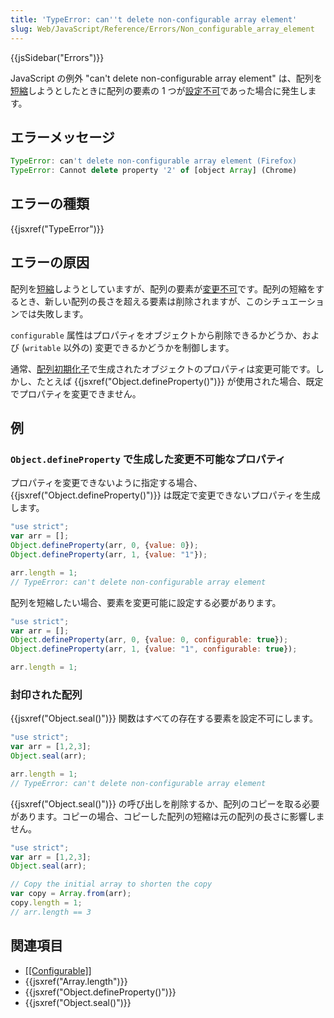 ```yaml
---
title: 'TypeError: can''t delete non-configurable array element'
slug: Web/JavaScript/Reference/Errors/Non_configurable_array_element
---
```

{{jsSidebar("Errors")}}

JavaScript の例外 "can't delete non-configurable array element" は、配列を[短縮](/ja/docs/Web/JavaScript/Reference/Global_Objects/Array/length#shortening_an_array)しようとしたときに配列の要素の 1 つが[設定不可](/ja/docs/Web/JavaScript/Data_structures#properties)であった場合に発生します。

## エラーメッセージ

```js
TypeError: can't delete non-configurable array element (Firefox)
TypeError: Cannot delete property '2' of [object Array] (Chrome)
```

## エラーの種類

{{jsxref("TypeError")}}

## エラーの原因

配列を[短縮](/ja/docs/Web/JavaScript/Reference/Global_Objects/Array/length#shortening_an_array)しようとしていますが、配列の要素が[変更不可](/ja/docs/Web/JavaScript/Data_structures#properties)です。配列の短縮をするとき、新しい配列の長さを超える要素は削除されますが、このシチュエーションでは失敗します。

`configurable` 属性はプロパティをオブジェクトから削除できるかどうか、および (`writable` 以外の) 変更できるかどうかを制御します。

通常、[配列初期化子](/ja/docs/Web/JavaScript/Reference/Global_Objects/Array#syntax)で生成されたオブジェクトのプロパティは変更可能です。しかし、たとえば {{jsxref("Object.defineProperty()")}} が使用された場合、既定でプロパティを変更できません。

## 例

### `Object.defineProperty` で生成した変更不可能なプロパティ

プロパティを変更できないように指定する場合、{{jsxref("Object.defineProperty()")}} は既定で変更できないプロパティを生成します。

```js example-bad
"use strict";
var arr = [];
Object.defineProperty(arr, 0, {value: 0});
Object.defineProperty(arr, 1, {value: "1"});

arr.length = 1;
// TypeError: can't delete non-configurable array element
```

配列を短縮したい場合、要素を変更可能に設定する必要があります。

```js example-good
"use strict";
var arr = [];
Object.defineProperty(arr, 0, {value: 0, configurable: true});
Object.defineProperty(arr, 1, {value: "1", configurable: true});

arr.length = 1;
```

### 封印された配列

{{jsxref("Object.seal()")}} 関数はすべての存在する要素を設定不可にします。

```js example-bad
"use strict";
var arr = [1,2,3];
Object.seal(arr);

arr.length = 1;
// TypeError: can't delete non-configurable array element
```

{{jsxref("Object.seal()")}} の呼び出しを削除するか、配列のコピーを取る必要があります。コピーの場合、コピーした配列の短縮は元の配列の長さに影響しません。

```js example-good
"use strict";
var arr = [1,2,3];
Object.seal(arr);

// Copy the initial array to shorten the copy
var copy = Array.from(arr);
copy.length = 1;
// arr.length == 3
```

## 関連項目

- [\[\[Configurable\]\]](/ja/docs/Web/JavaScript/Data_structures#properties)
- {{jsxref("Array.length")}}
- {{jsxref("Object.defineProperty()")}}
- {{jsxref("Object.seal()")}}
